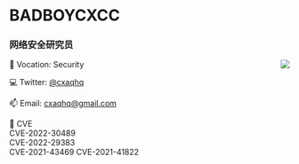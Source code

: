 # BADBOYCXCC 

### 网络安全研究员


<img align="right" src="https://github-readme-stats.vercel.app/api?username=badboycxcc&count_private=true&show_icons=true&hide=prs&theme=radical" />

📖 Vocation: Security

💻 Twitter: [@cxaqhq](https://twitter.com/cxaqhq)

📫 Email: cxaqhq@gmail.com

🎉 CVE  
CVE-2022-30489  
CVE-2022-29383  
CVE-2021-43469
CVE-2021-41822  
